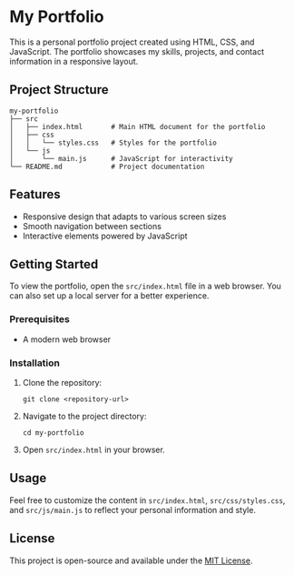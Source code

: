 # My Portfolio

This is a personal portfolio project created using HTML, CSS, and JavaScript. The portfolio showcases my skills, projects, and contact information in a responsive layout.

## Project Structure

```
my-portfolio
├── src
│   ├── index.html       # Main HTML document for the portfolio
│   ├── css
│   │   └── styles.css   # Styles for the portfolio
│   └── js
│       └── main.js      # JavaScript for interactivity
└── README.md            # Project documentation
```

## Features

- Responsive design that adapts to various screen sizes
- Smooth navigation between sections
- Interactive elements powered by JavaScript

## Getting Started

To view the portfolio, open the `src/index.html` file in a web browser. You can also set up a local server for a better experience.

### Prerequisites

- A modern web browser

### Installation

1. Clone the repository:
   ```
   git clone <repository-url>
   ```
2. Navigate to the project directory:
   ```
   cd my-portfolio
   ```
3. Open `src/index.html` in your browser.

## Usage

Feel free to customize the content in `src/index.html`, `src/css/styles.css`, and `src/js/main.js` to reflect your personal information and style.

## License

This project is open-source and available under the [MIT License](LICENSE).
